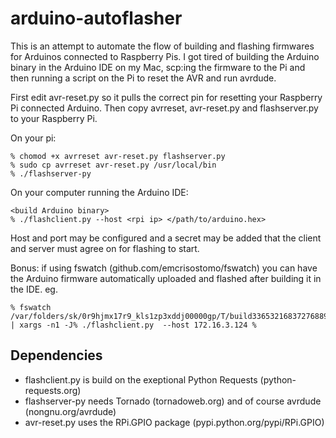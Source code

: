 arduino-autoflasher
===================

This is an attempt to automate the flow of building and flashing firmwares for Arduinos connected to Raspberry Pis. I got tired of building the Arduino binary in the Arduino IDE on my Mac, scp:ing the firmware to the Pi and then running a script on the Pi to reset the AVR and run avrdude.

First edit avr-reset.py so it pulls the correct pin for resetting your Raspberry Pi connected Arduino. Then copy avrreset, avr-reset.py and flashserver.py to your Raspberry Pi.

On your pi:

    % chomod +x avrreset avr-reset.py flashserver.py
    % sudo cp avrreset avr-reset.py /usr/local/bin
    % ./flashserver-py

On your computer running the Arduino IDE:

    <build Arduino binary>
    % ./flashclient.py --host <rpi ip> </path/to/arduino.hex>

Host and port may be configured and a secret may be added that the client and server must agree on for flashing to start.

Bonus: if using fswatch (github.com/emcrisostomo/fswatch) you can have the Arduino firmware automatically uploaded and flashed after building it in the IDE. eg.

    % fswatch /var/folders/sk/0r9hjmx17r9_kls1zp3xddj00000gp/T/build3365321683727688908.tmp/MySketch.cpp.hex | xargs -n1 -J% ./flashclient.py  --host 172.16.3.124 %

Dependencies
------------

* flashclient.py is build on the exeptional Python Requests (python-requests.org)
* flashserver-py needs Tornado (tornadoweb.org) and of course
avrdude (nongnu.org/avrdude)
* avr-reset.py uses the RPi.GPIO package (pypi.python.org/pypi/RPi.GPIO)